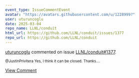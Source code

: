 ```yaml
---
event_type: IssueCommentEvent
avatar: "https://avatars.githubusercontent.com/u/1228999?"
user: uturuncoglu
date: 2025-03-04
repo_name: LLNL/conduit
html_url: https://github.com/LLNL/conduit/issues/1377
repo_url: https://github.com/LLNL/conduit
---
```


<a href='https://github.com/uturuncoglu' target='_blank'>uturuncoglu</a> commented on issue <a href='https://github.com/LLNL/conduit/issues/1377' target='_blank'>LLNL/conduit#1377</a>.

<small>@JustinPrivitera Yes, I think it can be closed. Thanks....</small>

<a href='https://github.com/LLNL/conduit/issues/1377' target='_blank'>View Comment</a>